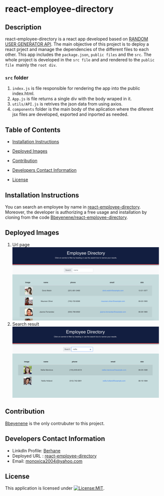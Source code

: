 # react-employee-directory


## Description
   react-employee-directory is a react app developed based on [RANDOM USER GENERATOR API](https://randomuser.me/). The main objective of this project is to deploy a react prject and manage the dependencies of the different files to each other. This app includes the `package.json`, `public files` and the `src`. The whole project is developed in the `src file` and and rendered to the `public file `mainly the `root div`. 
   ### `src` folder 
   1. `index.js` is file responsible for rendering the app into the public index.html.
   2. `App.js` is file returns a single div with the body wraped in it.
   3. `utils/API.js` is retrives the json data from using axios. 
   4. `components` folder is the main body of the aplication where the diferent jsx files are developed, exported and inported as needed.
   ## Table of Contents
   * [Installation Instructions](#installation-instructions)
   
   * [Deployed Images](#Deployed-Images)
   
   * [Contribution](#Contribution)
   
   * [Developers Contact Information](#Developers-Contact-Information)
     
  * [License](#license)

   ## Installation Instructions
  You can search an employee by name in [react-employee-directory](https://bbeyenene.github.io/react-employee-directory/). Moreover, the developer is authorizing a free usage and installation by cloning from the code [Bbeyenene/react-employee-directory](https://github.com/Bbeyenene/react-employee-directory).

   ## Deployed Images
   1. Url page
   ![react-employee-directory](public/Images/img-1.png)
   2. Search result
   ![react-employee-directory](public/Images/img-2.png)
   
   ## Contribution
   [Bbeyenene](https://github.com/Bbeyenene) is the only contrubuter to this project.
   
   ## Developers Contact Information
   * LinkdIn Profile: [Berhane](https://www.linkedin.com/in/berhane-beyene/)
   * Deployed URL : [react-employee-directory](https://bbeyenene.github.io/react-employee-directory/) 
   * Email: monoxica2004@yahoo.com
   ## License
   This application is licensed under [![License:MIT](https://img.shields.io/badge/License-ISC-yellow.svg)](https://opensource.org/licenses/ISC).
